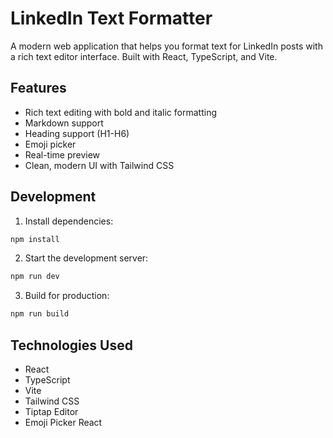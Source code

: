 # LinkedIn Text Formatter

A modern web application that helps you format text for LinkedIn posts with a rich text editor interface. Built with React, TypeScript, and Vite.

## Features

- Rich text editing with bold and italic formatting
- Markdown support
- Heading support (H1-H6)
- Emoji picker
- Real-time preview
- Clean, modern UI with Tailwind CSS

## Development

1. Install dependencies:
```bash
npm install
```

2. Start the development server:
```bash
npm run dev
```

3. Build for production:
```bash
npm run build
```

## Technologies Used

- React
- TypeScript
- Vite
- Tailwind CSS
- Tiptap Editor
- Emoji Picker React
